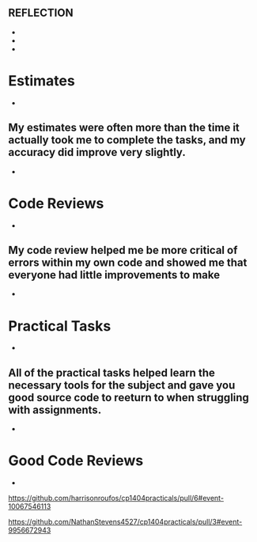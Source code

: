 ## REFLECTION
-
-
-
# Estimates
-
My estimates were often more than the time it actually took me to complete the tasks, and my accuracy did improve very slightly.
-
-
# Code Reviews
-
My code review helped me be more critical of errors within my own code and showed me that everyone had little improvements to make
-
-
# Practical Tasks
-
All of the practical tasks helped learn the necessary tools for the subject and gave you good source code to reeturn to when struggling with assignments.
-
-
# Good Code Reviews
-
https://github.com/harrisonroufos/cp1404practicals/pull/6#event-10067546113

https://github.com/NathanStevens4527/cp1404practicals/pull/3#event-9956672943
